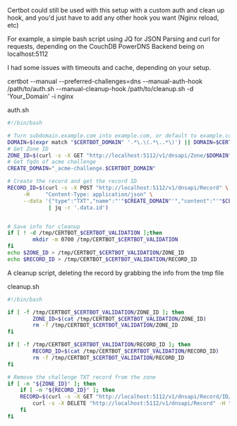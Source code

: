 Certbot could still be used with this setup with a custom auth and clean up hook, and you'd just have to add any other hook you want (Nginx reload, etc)

For example, a simple bash script using JQ for JSON Parsing and curl for requests, depending on the CouchDB PowerDNS Backend being on localhost:5112

I had some issues with timeouts and cache, depending on your setup. 

certbot --manual --preferred-challenges=dns --manual-auth-hook /path/to/auth.sh --manual-cleanup-hook /path/to/cleanup.sh -d 'Your_Domain' -i nginx

auth.sh
```bash
#!/bin/bash

# Turn subdomain.example.com into example.com, or default to example.com
DOMAIN=$(expr match "$CERTBOT_DOMAIN" '.*\.\(.*\..*\)') || DOMAIN=$CERTBOT_DOMAIN
# Get Zone ID 
ZONE_ID=$(curl -s -X GET "http://localhost:5112/v1/dnsapi/Zone/$DOMAIN" -H     "Content-Type: application/json" | jq -r '.data.zoneId')
# Get fqdn of acme challenge
CREATE_DOMAIN="_acme-challenge.$CERTBOT_DOMAIN"

# Create the record and get the record ID
RECORD_ID=$(curl -s -X POST "http://localhost:5112/v1/dnsapi/Record" \
     -H     "Content-Type: application/json" \
     --data '{"type":"TXT","name":"'"$CREATE_DOMAIN"'","content":"'"$CERTBOT_VALIDATION"'","ttl":120, "zone_id": '$ZONE_ID', "auth": true, "disabled": false  }' \
             | jq -r '.data.id')


# Save info for cleanup
if [ ! -d /tmp/CERTBOT_$CERTBOT_VALIDATION ];then
        mkdir -m 0700 /tmp/CERTBOT_$CERTBOT_VALIDATION
fi
echo $ZONE_ID > /tmp/CERTBOT_$CERTBOT_VALIDATION/ZONE_ID
echo $RECORD_ID > /tmp/CERTBOT_$CERTBOT_VALIDATION/RECORD_ID
```

A cleanup script, deleting the record by grabbing the info from the tmp file

cleanup.sh
```bash
#!/bin/bash

if [ -f /tmp/CERTBOT_$CERTBOT_VALIDATION/ZONE_ID ]; then
        ZONE_ID=$(cat /tmp/CERTBOT_$CERTBOT_VALIDATION/ZONE_ID)
        rm -f /tmp/CERTBOT_$CERTBOT_VALIDATION/ZONE_ID
fi

if [ -f /tmp/CERTBOT_$CERTBOT_VALIDATION/RECORD_ID ]; then
        RECORD_ID=$(cat /tmp/CERTBOT_$CERTBOT_VALIDATION/RECORD_ID)
        rm -f /tmp/CERTBOT_$CERTBOT_VALIDATION/RECORD_ID
fi

# Remove the challenge TXT record from the zone
if [ -n "${ZONE_ID}" ]; then
    if [ -n "${RECORD_ID}" ]; then
	RECORD=$(curl -s -X GET "http://localhost:5112/v1/dnsapi/Record/ID/$RECORD_ID" -H     "Content-Type: application/json" | jq '.data')
        curl -s -X DELETE "http://localhost:5112/v1/dnsapi/Record" -H "Content-Type: application/json" --data "$RECORD"
    fi
fi

```